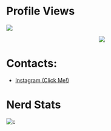 # Profile Views
![](https://gpvc.arturio.dev/8nz)

<p align="center">
  <a href="https://github.com/8nz">
    <img src="https://discord.c99.nl/widget/theme-3/896776566573522944.png"/>
     </a>
  </p>

# Contacts:
* [Instagram (Click Me!)](https://www.instagram.com/hhellahigh/)
  
# Nerd Stats
![c](https://github-readme-stats.vercel.app/api/top-langs/?username=8nz&layout=compact&theme=dark)
